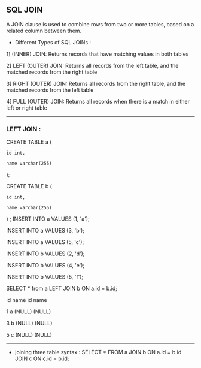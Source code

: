 ## SQL JOIN
A JOIN clause is used to combine rows from two or more tables, based on a related column between them.

- Different Types of SQL JOINs :

1] (INNER) JOIN: Returns records that have matching values in both tables

2] LEFT (OUTER) JOIN: Returns all records from the left table, and the matched records from the right table

3] RIGHT (OUTER) JOIN: Returns all records from the right table, and the matched records from the left table

4] FULL (OUTER) JOIN: Returns all records when there is a match in either left or right table

__________________________________________________________________________________________________________________________________________

### LEFT JOIN :

CREATE TABLE a (

    id int,

    name varchar(255)

);

CREATE TABLE b (

    id int,
    
    name varchar(255)
)
;
INSERT INTO a VALUES (1, 'a');

INSERT INTO a VALUES (3, 'b');

INSERT INTO a VALUES (5, 'c');

INSERT INTO b VALUES (2, 'd');

INSERT INTO b VALUES (4, 'e');

INSERT INTO b VALUES (5, 'f');

SELECT * from a LEFT JOIN b ON a.id = b.id;

id      name      id          name

1         a     (NULL)       (NULL)

3         b     (NULL)       (NULL)

5         c     (NULL)       (NULL)


__________________________________________________________________________________________________________________________________________

- joining three table syntax :
SELECT *
FROM a
JOIN b
  ON a.id = b.id
JOIN c
  ON c.id = b.id;
